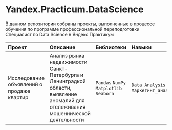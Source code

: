 # Yandex.Practicum.DataScience

В данном репозитории собраны проекты, выполненные в процессе обучения по программе профессиональной переподготовки Специалист по Data Science в Яндекс.Практикум

| Проект                | Описание               | Библиотеки                  | Навыки                       |
| :-------------------- | :--------------------- |:---------------------------| :---------------------------|
| Исследование объявлений о продаже квартир | Анализ рынка недвижимости Санкт-Петербурга и Ленинградкой области, выявление аномалий для отслеживания мошеннической деятельности | `Pandas` `NumPy` `Matplotlib` `Seaborn` | `Data Analysis` `Маркетинг_анализ` |
